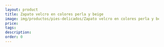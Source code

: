 ```yaml
---
layout: product
title: Zapato velcro en colores perla y beige
image: img/productos/pies-delicados/Zapato velcro en colores perla y beige.webp
price: 
tags: 
description: 
order: 0
---
```

